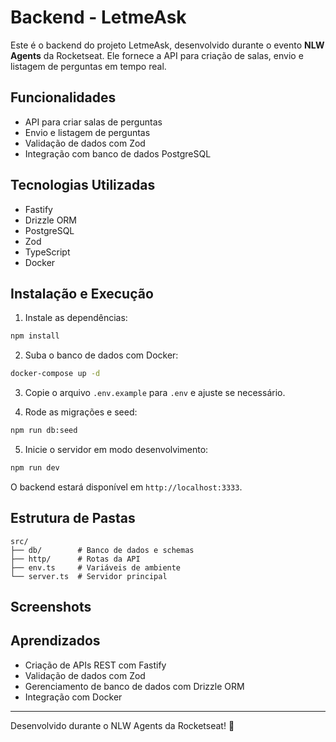 # Backend - LetmeAsk

Este é o backend do projeto LetmeAsk, desenvolvido durante o evento **NLW Agents** da Rocketseat. Ele fornece a API para criação de salas, envio e listagem de perguntas em tempo real.

## **Funcionalidades**

- API para criar salas de perguntas
- Envio e listagem de perguntas
- Validação de dados com Zod
- Integração com banco de dados PostgreSQL

## **Tecnologias Utilizadas**

- Fastify
- Drizzle ORM
- PostgreSQL
- Zod
- TypeScript
- Docker

## **Instalação e Execução**

1. Instale as dependências:

```bash
npm install
```

2. Suba o banco de dados com Docker:

```bash
docker-compose up -d
```

3. Copie o arquivo `.env.example` para `.env` e ajuste se necessário.

4. Rode as migrações e seed:

```bash
npm run db:seed
```

5. Inicie o servidor em modo desenvolvimento:

```bash
npm run dev
```

O backend estará disponível em `http://localhost:3333`.

## **Estrutura de Pastas**

```
src/
├── db/        # Banco de dados e schemas
├── http/      # Rotas da API
├── env.ts     # Variáveis de ambiente
└── server.ts  # Servidor principal
```

## **Screenshots**

<div align="center">
  <!-- Adicione aqui imagens ou gifs do backend em funcionamento! -->
  <!-- Exemplo: -->
  <!-- <img src="CAMINHO/DA/IMAGEM1.png" width="300px" /> -->
</div>

## **Aprendizados**

- Criação de APIs REST com Fastify
- Validação de dados com Zod
- Gerenciamento de banco de dados com Drizzle ORM
- Integração com Docker

---

Desenvolvido durante o NLW Agents da Rocketseat! 🚀
